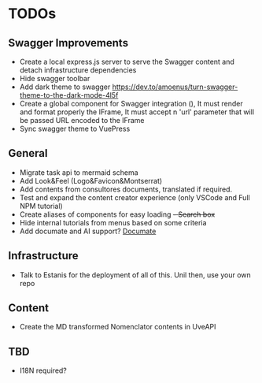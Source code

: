 # TODOs

## Swagger Improvements
- Create a local express.js server to serve the Swagger content and detach infrastructure dependencies
- Hide swagger toolbar
- Add dark theme to swagger https://dev.to/amoenus/turn-swagger-theme-to-the-dark-mode-4l5f
- Create a global component for Swagger integration (<OpenAPI url="" />), It must render and format properly the IFrame, It must accept n 'url' parameter that will be passed URL encoded to the IFrame
- Sync swagger theme to VuePress

## General
- Migrate task api to mermaid schema
- Add Look&Feel (Logo&Favicon&Montserrat)
- Add contents from consultores documents, translated if required.
- Test and expand the content creator experience (only VSCode and Full NPM tutorial)
- Create aliases of components for easy loading
~~- Search box~~
- Hide internal tutorials from menus based on some criteria
- Add documate and AI support? [Documate](https://documate.site/integration/vitepress#mannually-add-to-existing-project)

## Infrastructure
- Talk to Estanis for the deployment of all of this. Unil then, use your own repo

## Content
- Create the MD transformed Nomenclator contents in UveAPI

## TBD
- I18N required?